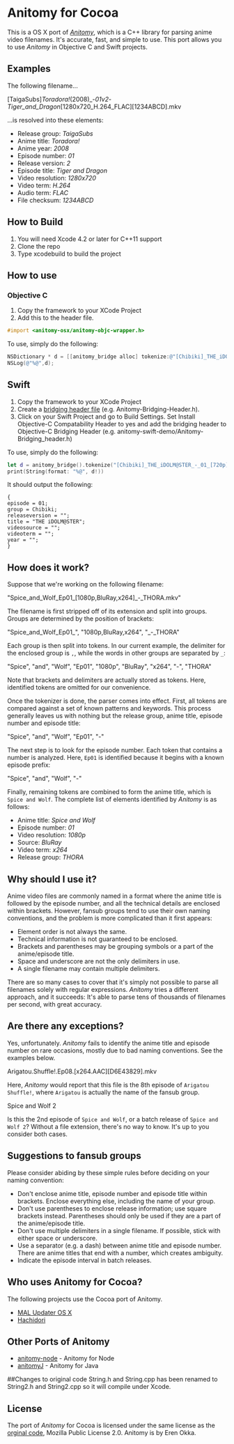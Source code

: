 # Anitomy for Cocoa

This is a OS X port of [*Anitomy*](https://github.com/erengy/anitomy), which is a C++ library for parsing anime video filenames. It's accurate, fast, and simple to use. This port allows you to use *Anitomy* in Objective C and Swift projects.

## Examples

The following filename...

[TaigaSubs]_Toradora!_(2008)_-_01v2_-_Tiger_and_Dragon_[1280x720_H.264_FLAC][1234ABCD].mkv

...is resolved into these elements:

- Release group: *TaigaSubs*
- Anime title: *Toradora!*
- Anime year: *2008*
- Episode number: *01*
- Release version: *2*
- Episode title: *Tiger and Dragon*
- Video resolution: *1280x720*
- Video term: *H.264*
- Audio term: *FLAC*
- File checksum: *1234ABCD*

## How to Build
1. You will need Xcode 4.2 or later for C++11 support
2. Clone the repo
3. Type xcodebuild to build the project

## How to use 
### Objective C
1. Copy the framework to your XCode Project
2. Add this to the header file.
```objective-c
#import <anitomy-osx/anitomy-objc-wrapper.h>
```

To use, simply do the following:
```objective-c
NSDictionary * d = [[anitomy_bridge alloc] tokenize:@"[Chibiki]_THE_iDOLM@STER_-_01_[720p][C83E5732].mkv"];
NSLog(@"%@",d);
```

## Swift
1. Copy the framework to your XCode Project
2. Create a [bridging header file](http://swiftalicio.us/2014/11/using-cocoapods-from-swift/) (e.g. Anitomy-Bridging-Header.h).
3. Click on your Swift Project and go to Build Settings. Set Install Objective-C Compatability Header to yes and add the bridging header to Objective-C Bridging Header (e.g. anitomy-swift-demo/Anitomy-Bridging_header.h)

To use, simply do the following:
```swift
let d = anitomy_bridge().tokenize("[Chibiki]_THE_iDOLM@STER_-_01_[720p][C83E5732].mkv")
print(String(format: "%@", d!))
```


It should output the following:
```
{
episode = 01;
group = Chibiki;
releaseversion = "";
title = "THE iDOLM@STER";
videosource = "";
videoterm = "";
year = "";
}
```

## How does it work?

Suppose that we're working on the following filename:

"Spice_and_Wolf_Ep01_[1080p,BluRay,x264]_-_THORA.mkv"

The filename is first stripped off of its extension and split into groups. Groups are determined by the position of brackets:

"Spice_and_Wolf_Ep01_", "1080p,BluRay,x264", "_-_THORA"

Each group is then split into tokens. In our current example, the delimiter for the enclosed group is `,`, while the words in other groups are separated by `_`:

"Spice", "and", "Wolf", "Ep01", "1080p", "BluRay", "x264", "-", "THORA"

Note that brackets and delimiters are actually stored as tokens. Here, identified tokens are omitted for our convenience.

Once the tokenizer is done, the parser comes into effect. First, all tokens are compared against a set of known patterns and keywords. This process generally leaves us with nothing but the release group, anime title, episode number and episode title:

"Spice", "and", "Wolf", "Ep01", "-"

The next step is to look for the episode number. Each token that contains a number is analyzed. Here, `Ep01` is identified because it begins with a known episode prefix:

"Spice", "and", "Wolf", "-"

Finally, remaining tokens are combined to form the anime title, which is `Spice and Wolf`. The complete list of elements identified by *Anitomy* is as follows:

- Anime title: *Spice and Wolf*
- Episode number: *01*
- Video resolution: *1080p*
- Source: *BluRay*
- Video term: *x264*
- Release group: *THORA*

## Why should I use it?

Anime video files are commonly named in a format where the anime title is followed by the episode number, and all the technical details are enclosed within brackets. However, fansub groups tend to use their own naming conventions, and the problem is more complicated than it first appears:

- Element order is not always the same.
- Technical information is not guaranteed to be enclosed.
- Brackets and parentheses may be grouping symbols or a part of the anime/episode title.
- Space and underscore are not the only delimiters in use.
- A single filename may contain multiple delimiters.

There are so many cases to cover that it's simply not possible to parse all filenames solely with regular expressions. *Anitomy* tries a different approach, and it succeeds: It's able to parse tens of thousands of filenames per second, with great accuracy.

## Are there any exceptions?

Yes, unfortunately. *Anitomy* fails to identify the anime title and episode number on rare occasions, mostly due to bad naming conventions. See the examples below.

Arigatou.Shuffle!.Ep08.[x264.AAC][D6E43829].mkv

Here, *Anitomy* would report that this file is the 8th episode of `Arigatou Shuffle!`, where `Arigatou` is actually the name of the fansub group.

Spice and Wolf 2

Is this the 2nd episode of `Spice and Wolf`, or a batch release of `Spice and Wolf 2`? Without a file extension, there's no way to know. It's up to you consider both cases.

## Suggestions to fansub groups

Please consider abiding by these simple rules before deciding on your naming convention:

- Don't enclose anime title, episode number and episode title within brackets. Enclose everything else, including the name of your group.
- Don't use parentheses to enclose release information; use square brackets instead. Parentheses should only be used if they are a part of the anime/episode title.
- Don't use multiple delimiters in a single filename. If possible, stick with either space or underscore.
- Use a separator (e.g. a dash) between anime title and episode number. There are anime titles that end with a number, which creates ambiguity.
- Indicate the episode interval in batch releases.

## Who uses Anitomy for Cocoa?
The following projects use the Cocoa port of Anitomy.
- [MAL Updater OS X](https://github.com/Atelier-Shiori/malupdaterosx-cocoa)
- [Hachidori](https://github.com/Atelier-Shiori/hachidori)

## Other Ports of Anitomy
- [anitomy-node](https://github.com/arkenthera/anitomy-node) - Anitomy for Node
- [anitomyJ](https://github.com/Vorror/anitomyJ) - Anitomy for Java

##Changes to original code
String.h and String.cpp has been renamed to String2.h and String2.cpp so it will compile under Xcode.

## License

The port of *Anitomy* for Cocoa is licensed under the same license as the [orginal code](https://github.com/erengy/anitomy), Mozilla Public License 2.0. Anitomy is by Eren Okka.
